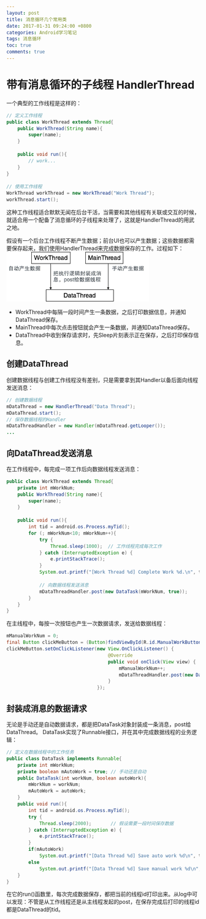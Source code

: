 ```yaml
---
layout: post
title: 消息循环几个常用类
date: 2017-01-31 09:24:00 +0800
categories: Android学习笔记
tags: 消息循环
toc: true
comments: true
---
```

# 带有消息循环的子线程 HandlerThread
一个典型的工作线程是这样的：
``` java
// 定义工作线程
public class WorkThread extends Thread{
    public WorkThread(String name){
        super(name);
    }

    public void run(){
        // work...
    }
}

// 使用工作线程
WorkThread workThread = new WorkThread("Work Thread");
workThread.start();
```
这种工作线程适合默默无闻在后台干活，当需要和其他线程有关联或交互的时候，就适合用一个配备了消息循环的子线程来处理了，这就是HandlerThread的用武之地。

假设有一个后台工作线程不断产生数据；前台UI也可以产生数据；这些数据都需要保存起来，我们使用HandlerThread来完成数据保存的工作。过程如下：
![场景1](0131MessageQueue5/img1.png)
* WorkThread中每隔一段时间产生一条数据，之后打印数据信息，并通知DataThread保存。
* MainThread中每次点击按钮就会产生一条数据，并通知DataThread保存。
* DataThread中收到保存请求时，先Sleep片刻表示正在保存，之后打印保存信息。

## 创建DataThread
创建数据线程与创建工作线程没有差别，只是需要拿到其Handler以备后面向线程发送消息：
``` java
// 创建数据线程
mDataThread = new HandlerThread("Data Thread");
mDataThread.start();
// 保存数据线程的Handler
mDataThreadHandler = new Handler(mDataThread.getLooper());
...
```
## 向DataThread发送消息
在工作线程中，每完成一项工作后向数据线程发送消息：
``` java
public class WorkThread extends Thread{
    private int mWorkNum;
    public WorkThread(String name){
        super(name);
    }

    public void run(){
        int tid = android.os.Process.myTid();
        for (; mWorkNum<10; mWorkNum++){
            try {
                Thread.sleep(1000);  // 工作线程完成每次工作
            } catch (InterruptedException e) {
                e.printStackTrace();
            }
            System.out.printf("[Work Thread %d] Complete Work %d.\n", tid, mWorkNum);

            // 向数据线程发送消息
            mDataThreadHandler.post(new DataTask(mWorkNum, true));
        }
    }
}
```
在主线程中，每按一次按钮也产生一次数据请求，发送给数据线程：
``` java
mManualWorkNum = 0;
final Button clickMeButton = (Button)findViewById(R.id.ManualWorkButton);
clickMeButton.setOnClickListener(new View.OnClickListener() {
                                     @Override
                                     public void onClick(View view) {
                                         mManualWorkNum++;
                                         mDataThreadHandler.post(new DataTask(mManualWorkNum, false));
                                     }
                                 });
```
## 封装成消息的数据请求
无论是手动还是自动数据请求，都是把DataTask对象封装成一条消息，post给DataThread。
DataTask实现了Runnable接口，并在其中完成数据线程的业务逻辑：
``` java
// 定义在数据线程中的工作任务
public class DataTask implements Runnable{
    private int mWorkNum;
    private boolean mAutoWork = true; // 手动还是自动
    public DataTask(int workNum, boolean autoWork){
        mWorkNum = workNum;
        mAutoWork = autoWork;
    }
    public void run(){
        int tid = android.os.Process.myTid();
        try {
            Thread.sleep(2000);       // 假设需要一段时间保存数据
        } catch (InterruptedException e) {
            e.printStackTrace();
        }
        if(mAutoWork)
            System.out.printf("[Data Thread %d] Save auto work %d\n", tid, mWorkNum);
        else
            System.out.printf("[Data Thread %d] Save manual work %d\n", tid, mWorkNum);
    }
}
```
在它的run()函数里，每次完成数据保存，都把当前的线程id打印出来。从log中可以发现：不管是从工作线程还是从主线程发起的post，在保存完成后打印的线程id都是DataThread的tid。

